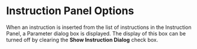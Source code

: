 # Instruction Panel Options

When an instruction is inserted from the list of instructions in the Instruction Panel, a Parameter dialog box is displayed. The display of this box can be turned off by clearing the **Show Instruction Dialog** check box.

